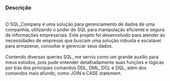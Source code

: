 <h3>Descrição</h3><br>
<span>O SQL_Company é uma solução para gerenciamento de dados de uma companhia, utilizando o poder do SQL para manipulação eficiente e segura de informações empresariais. Este projeto foi desenvolvido para atender às necessidades de empresas que buscam uma solução robusta e escalável para armazenar, consultar e gerenciar seus dados.</span><br><br>
<span>Contendo diversas queries SQL, me serviu como um grande auxílio para meus estudos, pois pude entender detalhadamente suas funções e lógicas por trás dos principais comandos DDL, DML, DCL e DQL, além dos comandos mais afundo, como JOIN e CASE statement. </span>

